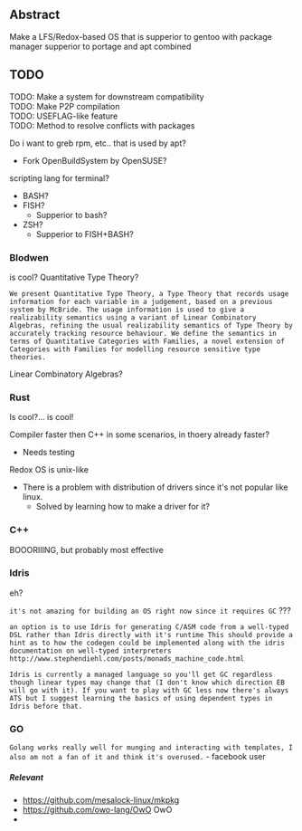 ## Abstract

Make a LFS/Redox-based OS that is supperior to gentoo with package manager supperior to portage and apt  combined

## TODO
TODO: Make a system for downstream compatibility<br>
TODO: Make P2P compilation<br>
TODO: USEFLAG-like feature<br>
TODO: Method to resolve conflicts with packages<br>

Do i want to greb rpm, etc.. that is used by apt?
- Fork OpenBuildSystem by OpenSUSE?

scripting lang for terminal?
- BASH?
- FISH?
  - Supperior to bash?
- ZSH?
  - Supperior to FISH+BASH?

### Blodwen
is cool? Quantitative Type Theory?

`
We present Quantitative Type Theory, a Type Theory that records usage information for each variable in a judgement, based on a previous system by McBride. The usage information is used to give a realizability semantics using a variant of Linear Combinatory Algebras, refining the usual realizability semantics of Type Theory by accurately tracking resource behaviour. We define the semantics in terms of Quantitative Categories with Families, a novel extension of Categories with Families for modelling resource sensitive type theories.
`

Linear Combinatory Algebras?



### Rust
Is cool?... is cool!

Compiler faster then C++ in some scenarios, in thoery already faster?
- Needs testing

Redox OS is unix-like
- There is a problem with distribution of drivers since it's not popular like linux.
  - Solved by learning how to make a driver for it?

### C++
BOOORIIING, but probably most effective

### ldris
eh?

`it's not amazing for building an OS right now since it requires GC` ???

`an option is to use Idris for generating C/ASM code from a well-typed DSL rather than Idris directly with it's runtime This should provide a hint as to how the codegen could be implemented along with the idris documentation on well-typed interpreters http://www.stephendiehl.com/posts/monads_machine_code.html`

`Idris is currently a managed language so you'll get GC regardless though linear types may change that (I don't know which direction EB will go with it). If you want to play with GC less now there's always ATS but I suggest learning the basics of using dependent types in Idris before that.`

### GO

`Golang works really well for munging and interacting with templates, I also am not a fan of it and think it's overused.` - facebook user

##### Relevant
- https://github.com/mesalock-linux/mkpkg
- https://github.com/owo-lang/OwO OwO
- 
